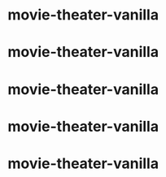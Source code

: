 # movie-theater-vanilla
# movie-theater-vanilla
# movie-theater-vanilla
# movie-theater-vanilla
# movie-theater-vanilla
